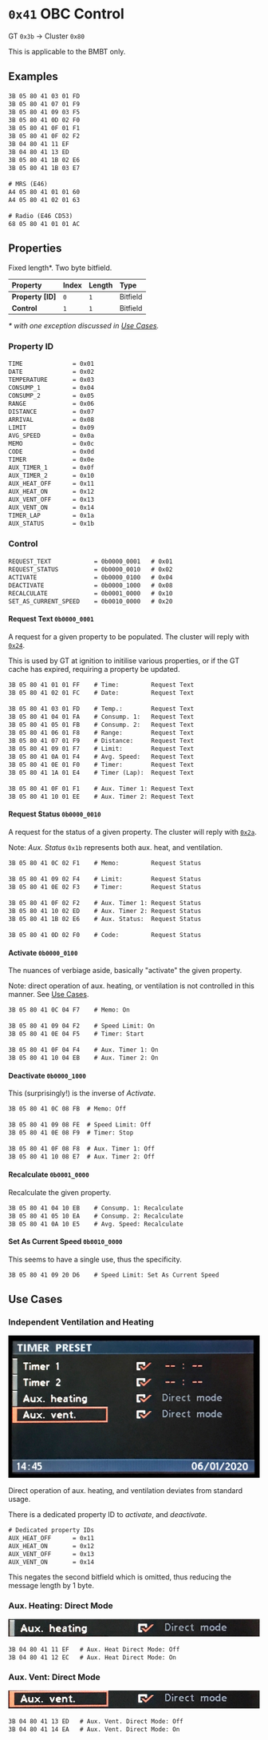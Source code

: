 # `0x41` OBC Control

GT `0x3b` → Cluster `0x80`

This is applicable to the BMBT only.

## Examples

    3B 05 80 41 03 01 FD
    3B 05 80 41 07 01 F9
    3B 05 80 41 09 03 F5
    3B 05 80 41 0D 02 F0
    3B 05 80 41 0F 01 F1
    3B 05 80 41 0F 02 F2
    3B 04 80 41 11 EF
    3B 04 80 41 13 ED
    3B 05 80 41 1B 02 E6
    3B 05 80 41 1B 03 E7
    
    # MRS (E46)
    A4 05 80 41 01 01 60
    A4 05 80 41 02 01 63
    
    # Radio (E46 CD53)
    68 05 80 41 01 01 AC

## Properties

Fixed length*. Two byte bitfield.

Property|Index|Length|Type
:-------|:----|:-----|:---
**Property [ID]**|`0`|`1`|Bitfield
**Control**|`1`|`1`|Bitfield

*\* with one exception discussed in [Use Cases](#use-cases).*

### Property ID

    TIME              = 0x01
    DATE              = 0x02
    TEMPERATURE       = 0x03
    CONSUMP_1         = 0x04
    CONSUMP_2         = 0x05
    RANGE             = 0x06
    DISTANCE          = 0x07
    ARRIVAL           = 0x08
    LIMIT             = 0x09
    AVG_SPEED         = 0x0a
    MEMO              = 0x0c
    CODE              = 0x0d
    TIMER             = 0x0e
    AUX_TIMER_1       = 0x0f
    AUX_TIMER_2       = 0x10
    AUX_HEAT_OFF      = 0x11
    AUX_HEAT_ON       = 0x12
    AUX_VENT_OFF      = 0x13
    AUX_VENT_ON       = 0x14
    TIMER_LAP         = 0x1a
    AUX_STATUS        = 0x1b
    
### Control

    REQUEST_TEXT            = 0b0000_0001   # 0x01
    REQUEST_STATUS          = 0b0000_0010   # 0x02
    ACTIVATE                = 0b0000_0100   # 0x04
    DEACTIVATE              = 0b0000_1000   # 0x08
    RECALCULATE             = 0b0001_0000   # 0x10
    SET_AS_CURRENT_SPEED    = 0b0010_0000   # 0x20
    
#### Request Text `0b0000_0001`

A request for a given property to be populated. The cluster will reply with [`0x24`](../ike/24.md).

This is used by GT at ignition to initilise various properties, or if the GT cache has expired, requiring a property be updated.

    3B 05 80 41 01 01 FF    # Time:         Request Text
    3B 05 80 41 02 01 FC    # Date:         Request Text
    
    3B 05 80 41 03 01 FD    # Temp.:        Request Text
    3B 05 80 41 04 01 FA    # Consump. 1:   Request Text
    3B 05 80 41 05 01 FB    # Consump. 2:   Request Text
    3B 05 80 41 06 01 F8    # Range:        Request Text
    3B 05 80 41 07 01 F9    # Distance:     Request Text
    3B 05 80 41 09 01 F7    # Limit:        Request Text
    3B 05 80 41 0A 01 F4    # Avg. Speed:   Request Text
    3B 05 80 41 0E 01 F0    # Timer:        Request Text
    3B 05 80 41 1A 01 E4    # Timer (Lap):  Request Text
    
    3B 05 80 41 0F 01 F1    # Aux. Timer 1: Request Text
    3B 05 80 41 10 01 EE    # Aux. Timer 2: Request Text

#### Request Status `0b0000_0010`

A request for the status of a given property. The cluster will reply with [`0x2a`](../ike/2a.md).

Note: *Aux. Status* `0x1b` represents both aux. heat, and ventilation.
    
    3B 05 80 41 0C 02 F1    # Memo:         Request Status

    3B 05 80 41 09 02 F4    # Limit:        Request Status
    3B 05 80 41 0E 02 F3    # Timer:        Request Status

    3B 05 80 41 0F 02 F2    # Aux. Timer 1: Request Status
    3B 05 80 41 10 02 ED    # Aux. Timer 2: Request Status
    3B 05 80 41 1B 02 E6    # Aux. Status:  Request Status
    
    3B 05 80 41 0D 02 F0    # Code:         Request Status

#### Activate `0b0000_0100`

The nuances of verbiage aside, basically "activate" the given property. 

Note: direct operation of aux. heating, or ventilation is not controlled in this manner. See [Use Cases](#use-cases).

    3B 05 80 41 0C 04 F7    # Memo: On
    
    3B 05 80 41 09 04 F2    # Speed Limit: On
    3B 05 80 41 0E 04 F5    # Timer: Start
    
    3B 05 80 41 0F 04 F4    # Aux. Timer 1: On
    3B 05 80 41 10 04 EB    # Aux. Timer 2: On

#### Deactivate `0b0000_1000`

This (surprisingly!) is the inverse of *Activate*.

    3B 05 80 41 0C 08 FB  # Memo: Off
    
    3B 05 80 41 09 08 FE  # Speed Limit: Off
    3B 05 80 41 0E 08 F9  # Timer: Stop
    
    3B 05 80 41 0F 08 F8  # Aux. Timer 1: Off
    3B 05 80 41 10 08 E7  # Aux. Timer 2: Off

#### Recalculate `0b0001_0000`

Recalculate the given property.

    3B 05 80 41 04 10 EB    # Consump. 1: Recalculate
    3B 05 80 41 05 10 EA    # Consump. 2: Recalculate
    3B 05 80 41 0A 10 E5    # Avg. Speed: Recalculate

#### Set As Current Speed `0b0010_0000`

This seems to have a single use, thus the specificity.

    3B 05 80 41 09 20 D6    # Speed Limit: Set As Current Speed
    
## Use Cases

### Independent Ventilation and Heating

![Aux. Direct Operation](../ike/obc/aux_direct.jpg)

Direct operation of aux. heating, and ventilation deviates from standard usage.

There is a dedicated property ID to *activate*, and *deactivate*.
    
    # Dedicated property IDs
    AUX_HEAT_OFF      = 0x11
    AUX_HEAT_ON       = 0x12
    AUX_VENT_OFF      = 0x13
    AUX_VENT_ON       = 0x14

This negates the second bitfield which is omitted, thus reducing the message length by 1 byte.

### Aux. Heating: Direct Mode

![Aux. Direct Operation](obc/aux_direct_heat.jpg)
    
    3B 04 80 41 11 EF   # Aux. Heat Direct Mode: Off
    3B 04 80 41 12 EC   # Aux. Heat Direct Mode: On
    
### Aux. Vent: Direct Mode

![Aux. Direct Operation](obc/aux_direct_vent.jpg)

    3B 04 80 41 13 ED   # Aux. Vent. Direct Mode: Off
    3B 04 80 41 14 EA   # Aux. Vent. Direct Mode: On
    
